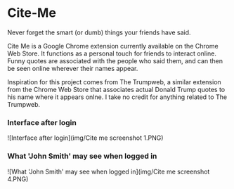 # Cite-Me
Never forget the smart (or dumb) things your friends have said.

Cite Me is a Google Chrome extension currently available on the Chrome Web Store. It functions as a personal touch for friends to interact online. Funny quotes are associated with the people who said them, and can then be seen online wherever their names appear.

Inspiration for this project comes from The Trumpweb, a similar extension from the Chrome Web Store that associates actual Donald Trump quotes to his name where it appears onlne. I take no credit for anything related to The Trumpweb.

### Interface after login
![Interface after login](img/Cite me screenshot 1.PNG)

### What 'John Smith' may see when logged in
![What 'John Smith' may see when logged in](img/Cite me screenshot 4.PNG)
